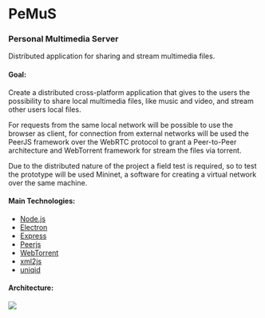 # PeMuS

### Personal Multimedia Server

Distributed application for sharing and stream multimedia files.


#### Goal: 

Create a distributed cross-platform application that gives to the users the possibility to share local multimedia files, like music and video, and stream other users local files.

For requests from the same local network will be possible to use the browser as client, for connection from external networks will be used the PeerJS framework over the WebRTC protocol to grant a Peer-to-Peer architecture and WebTorrent framework for stream the files via torrent.

Due to the distributed nature of the project a field test is required, so to test the prototype will be used Mininet, a software for creating a virtual network over the same machine.


#### Main Technologies:
- [Node.js](https://nodejs.org/it/)	
- [Electron](https://electronjs.org/)
- [Express](http://expressjs.com/it/)
- [Peerjs](https://github.com/peers/peerjs)
- [WebTorrent](https://webtorrent.io/intro)
- [xml2js](https://www.npmjs.com/package/xml2js)
- [uniqid](https://www.npmjs.com/package/uniqid)



#### Architecture:

![](https://image.ibb.co/m0pXLd/Untitled.png)

